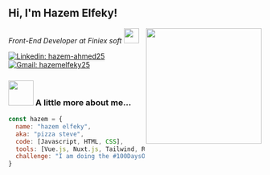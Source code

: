 <h2> Hi, I'm Hazem Elfeky! </h2>
<img align='right' src="https://media.giphy.com/media/MnEr6CZATHskQ4dV8o/giphy.gif" width="230">
<p><em>Front-End Developer at Finiex soft <img src="https://media.giphy.com/media/WUlplcMpOCEmTGBtBW/giphy.gif" width="30"> </em></p>

[![Linkedin: hazem-ahmed25](https://img.shields.io/badge/hazem-ahmed25?logo=linkedin&color=blue)](https://www.linkedin.com/in/hazem-ahmed25/)
[![Gmail: hazemelfeky25](https://img.shields.io/badge/hazem-D14836?logo=gmail&logoColor=white)](mailto:hazemelfeky25@gmail.com)

### <img src="https://media.giphy.com/media/VgCDAzcKvsR6OM0uWg/giphy.gif" width="50"> A little more about me...  

```javascript
const hazem = {
  name: "hazem elfeky",
  aka: "pizza steve",
  code: [Javascript, HTML, CSS],
  tools: [Vue.js, Nuxt.js, Tailwind, React, Element UI],
  challenge: "I am doing the #100DaysOfCode challenge focused on JS and Vue.js"
}
```
